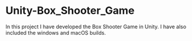 # Unity-Box_Shooter_Game
In this project I have developed the Box Shooter Game in Unity. I have also included the windows and macOS builds.
